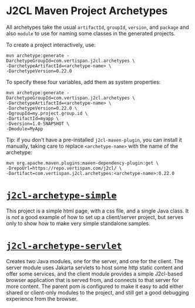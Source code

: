 # J2CL Maven Project Archetypes

All archetypes take the usual `artifactId`, `groupId`, `version`, and `package` and also `module` to
use for naming some classes in the generated projects.

To create a project interactively, use:
```
mvn archetype:generate -DarchetypeGroupId=com.vertispan.j2cl.archetypes \
-DarchetypeArtifactId=<archetype-name> \
-DarchetypeVersion=0.22.0
```

To specify these four variables, add them as system properties:
```
mvn archetype:generate -DarchetypeGroupId=com.vertispan.j2cl.archetypes \
-DarchetypeArtifactId=<archetype-name> \
-DarchetypeVersion=0.22.0 \
-DgroupId=my.project.group.id \
-DartifactId=myapp \
-Dversion=1.0-SNAPSHOT \
-Dmodule=MyApp
```

Tip: if you don't have a pre-installed `j2cl-maven-plugin`, you can install it manually, taking care
to replace `<archetype-name>` with the name of the archetype:
```
mvn org.apache.maven.plugins:maven-dependency-plugin:get \
-DrepoUrl=https://repo.vertispan.com/j2cl/ \
-Dartifact=com.vertispan.j2cl.archetypes:<archetype-name>:0.22.0
```

# [`j2cl-archetype-simple`](j2cl-archetype-simple)

This project is a simple html page, with a css file, and a single Java class. It is _not_ a good 
example of how to set up a client/server project, but serves only to show how to make very simple
standalone samples.

# [`j2cl-archetype-servlet`](j2cl-archetype-servlet)

Creates two Java modules, one for the server, and one for the client. The server module uses Jakarta
servlets to host some http static content and offer some services, and the client module provides a
simple J2cl-based browser application that is served from, and connects to that server for more content.
The parent pom is configured to make it easy to add either shared or client-only modules to the project,
and still get a good debugging experience from the browser.
